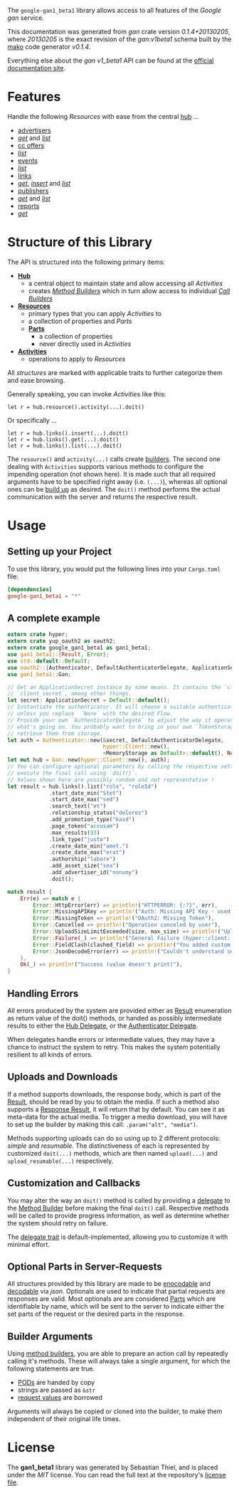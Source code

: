 <!---
DO NOT EDIT !
This file was generated automatically from 'src/mako/api/README.md.mako'
DO NOT EDIT !
-->
The `google-gan1_beta1` library allows access to all features of the *Google gan* service.

This documentation was generated from *gan* crate version *0.1.4+20130205*, where *20130205* is the exact revision of the *gan:v1beta1* schema built by the [mako](http://www.makotemplates.org/) code generator *v0.1.4*.

Everything else about the *gan* *v1_beta1* API can be found at the
[official documentation site](https://developers.google.com/affiliate-network/).
# Features

Handle the following *Resources* with ease from the central [hub](http://byron.github.io/google-apis-rs/google-gan1_beta1/struct.Gan.html) ... 

* [advertisers](http://byron.github.io/google-apis-rs/google-gan1_beta1/struct.Advertiser.html)
 * [*get*](http://byron.github.io/google-apis-rs/google-gan1_beta1/struct.AdvertiserGetCall.html) and [*list*](http://byron.github.io/google-apis-rs/google-gan1_beta1/struct.AdvertiserListCall.html)
* [cc offers](http://byron.github.io/google-apis-rs/google-gan1_beta1/struct.CcOffer.html)
 * [*list*](http://byron.github.io/google-apis-rs/google-gan1_beta1/struct.CcOfferListCall.html)
* [events](http://byron.github.io/google-apis-rs/google-gan1_beta1/struct.Event.html)
 * [*list*](http://byron.github.io/google-apis-rs/google-gan1_beta1/struct.EventListCall.html)
* [links](http://byron.github.io/google-apis-rs/google-gan1_beta1/struct.Link.html)
 * [*get*](http://byron.github.io/google-apis-rs/google-gan1_beta1/struct.LinkGetCall.html), [*insert*](http://byron.github.io/google-apis-rs/google-gan1_beta1/struct.LinkInsertCall.html) and [*list*](http://byron.github.io/google-apis-rs/google-gan1_beta1/struct.LinkListCall.html)
* [publishers](http://byron.github.io/google-apis-rs/google-gan1_beta1/struct.Publisher.html)
 * [*get*](http://byron.github.io/google-apis-rs/google-gan1_beta1/struct.PublisherGetCall.html) and [*list*](http://byron.github.io/google-apis-rs/google-gan1_beta1/struct.PublisherListCall.html)
* [reports](http://byron.github.io/google-apis-rs/google-gan1_beta1/struct.Report.html)
 * [*get*](http://byron.github.io/google-apis-rs/google-gan1_beta1/struct.ReportGetCall.html)




# Structure of this Library

The API is structured into the following primary items:

* **[Hub](http://byron.github.io/google-apis-rs/google-gan1_beta1/struct.Gan.html)**
    * a central object to maintain state and allow accessing all *Activities*
    * creates [*Method Builders*](http://byron.github.io/google-apis-rs/google-gan1_beta1/trait.MethodsBuilder.html) which in turn
      allow access to individual [*Call Builders*](http://byron.github.io/google-apis-rs/google-gan1_beta1/trait.CallBuilder.html)
* **[Resources](http://byron.github.io/google-apis-rs/google-gan1_beta1/trait.Resource.html)**
    * primary types that you can apply *Activities* to
    * a collection of properties and *Parts*
    * **[Parts](http://byron.github.io/google-apis-rs/google-gan1_beta1/trait.Part.html)**
        * a collection of properties
        * never directly used in *Activities*
* **[Activities](http://byron.github.io/google-apis-rs/google-gan1_beta1/trait.CallBuilder.html)**
    * operations to apply to *Resources*

All *structures* are marked with applicable traits to further categorize them and ease browsing.

Generally speaking, you can invoke *Activities* like this:

```Rust,ignore
let r = hub.resource().activity(...).doit()
```

Or specifically ...

```ignore
let r = hub.links().insert(...).doit()
let r = hub.links().get(...).doit()
let r = hub.links().list(...).doit()
```

The `resource()` and `activity(...)` calls create [builders][builder-pattern]. The second one dealing with `Activities` 
supports various methods to configure the impending operation (not shown here). It is made such that all required arguments have to be 
specified right away (i.e. `(...)`), whereas all optional ones can be [build up][builder-pattern] as desired.
The `doit()` method performs the actual communication with the server and returns the respective result.

# Usage

## Setting up your Project

To use this library, you would put the following lines into your `Cargo.toml` file:

```toml
[dependencies]
google-gan1_beta1 = "*"
```

## A complete example

```Rust
extern crate hyper;
extern crate yup_oauth2 as oauth2;
extern crate google_gan1_beta1 as gan1_beta1;
use gan1_beta1::{Result, Error};
use std::default::Default;
use oauth2::{Authenticator, DefaultAuthenticatorDelegate, ApplicationSecret, MemoryStorage};
use gan1_beta1::Gan;

// Get an ApplicationSecret instance by some means. It contains the `client_id` and 
// `client_secret`, among other things.
let secret: ApplicationSecret = Default::default();
// Instantiate the authenticator. It will choose a suitable authentication flow for you, 
// unless you replace  `None` with the desired Flow.
// Provide your own `AuthenticatorDelegate` to adjust the way it operates and get feedback about 
// what's going on. You probably want to bring in your own `TokenStorage` to persist tokens and
// retrieve them from storage.
let auth = Authenticator::new(&secret, DefaultAuthenticatorDelegate,
                              hyper::Client::new(),
                              <MemoryStorage as Default>::default(), None);
let mut hub = Gan::new(hyper::Client::new(), auth);
// You can configure optional parameters by calling the respective setters at will, and
// execute the final call using `doit()`.
// Values shown here are possibly random and not representative !
let result = hub.links().list("role", "roleId")
             .start_date_min("Stet")
             .start_date_max("sed")
             .search_text("et")
             .relationship_status("dolores")
             .add_promotion_type("kasd")
             .page_token("accusam")
             .max_results(93)
             .link_type("justo")
             .create_date_min("amet.")
             .create_date_max("erat")
             .authorship("labore")
             .add_asset_size("sea")
             .add_advertiser_id("nonumy")
             .doit();

match result {
    Err(e) => match e {
        Error::HttpError(err) => println!("HTTPERROR: {:?}", err),
        Error::MissingAPIKey => println!("Auth: Missing API Key - used if there are no scopes"),
        Error::MissingToken => println!("OAuth2: Missing Token"),
        Error::Cancelled => println!("Operation canceled by user"),
        Error::UploadSizeLimitExceeded(size, max_size) => println!("Upload size too big: {} of {}", size, max_size),
        Error::Failure(_) => println!("General Failure (hyper::client::Response doesn't print)"),
        Error::FieldClash(clashed_field) => println!("You added custom parameter which is part of builder: {:?}", clashed_field),
        Error::JsonDecodeError(err) => println!("Couldn't understand server reply - maybe API needs update: {:?}", err),
    },
    Ok(_) => println!("Success (value doesn't print)"),
}

```
## Handling Errors

All errors produced by the system are provided either as [Result](http://byron.github.io/google-apis-rs/google-gan1_beta1/enum.Result.html) enumeration as return value of 
the doit() methods, or handed as possibly intermediate results to either the 
[Hub Delegate](http://byron.github.io/google-apis-rs/google-gan1_beta1/trait.Delegate.html), or the [Authenticator Delegate](http://byron.github.io/google-apis-rs/google-gan1_beta1/../yup-oauth2/trait.AuthenticatorDelegate.html).

When delegates handle errors or intermediate values, they may have a chance to instruct the system to retry. This 
makes the system potentially resilient to all kinds of errors.

## Uploads and Downloads
If a method supports downloads, the response body, which is part of the [Result](http://byron.github.io/google-apis-rs/google-gan1_beta1/enum.Result.html), should be
read by you to obtain the media.
If such a method also supports a [Response Result](http://byron.github.io/google-apis-rs/google-gan1_beta1/trait.ResponseResult.html), it will return that by default.
You can see it as meta-data for the actual media. To trigger a media download, you will have to set up the builder by making
this call: `.param("alt", "media")`.

Methods supporting uploads can do so using up to 2 different protocols: 
*simple* and *resumable*. The distinctiveness of each is represented by customized 
`doit(...)` methods, which are then named `upload(...)` and `upload_resumable(...)` respectively.

## Customization and Callbacks

You may alter the way an `doit()` method is called by providing a [delegate](http://byron.github.io/google-apis-rs/google-gan1_beta1/trait.Delegate.html) to the 
[Method Builder](http://byron.github.io/google-apis-rs/google-gan1_beta1/trait.CallBuilder.html) before making the final `doit()` call. 
Respective methods will be called to provide progress information, as well as determine whether the system should 
retry on failure.

The [delegate trait](http://byron.github.io/google-apis-rs/google-gan1_beta1/trait.Delegate.html) is default-implemented, allowing you to customize it with minimal effort.

## Optional Parts in Server-Requests

All structures provided by this library are made to be [enocodable](http://byron.github.io/google-apis-rs/google-gan1_beta1/trait.RequestValue.html) and 
[decodable](http://byron.github.io/google-apis-rs/google-gan1_beta1/trait.ResponseResult.html) via *json*. Optionals are used to indicate that partial requests are responses 
are valid.
Most optionals are are considered [Parts](http://byron.github.io/google-apis-rs/google-gan1_beta1/trait.Part.html) which are identifiable by name, which will be sent to 
the server to indicate either the set parts of the request or the desired parts in the response.

## Builder Arguments

Using [method builders](http://byron.github.io/google-apis-rs/google-gan1_beta1/trait.CallBuilder.html), you are able to prepare an action call by repeatedly calling it's methods.
These will always take a single argument, for which the following statements are true.

* [PODs][wiki-pod] are handed by copy
* strings are passed as `&str`
* [request values](http://byron.github.io/google-apis-rs/google-gan1_beta1/trait.RequestValue.html) are borrowed

Arguments will always be copied or cloned into the builder, to make them independent of their original life times.

[wiki-pod]: http://en.wikipedia.org/wiki/Plain_old_data_structure
[builder-pattern]: http://en.wikipedia.org/wiki/Builder_pattern
[google-go-api]: https://github.com/google/google-api-go-client

# License
The **gan1_beta1** library was generated by Sebastian Thiel, and is placed 
under the *MIT* license.
You can read the full text at the repository's [license file][repo-license].

[repo-license]: https://github.com/Byron/google-apis-rs/LICENSE.md
